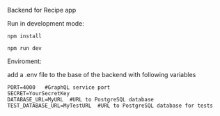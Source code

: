 Backend for Recipe app

Run in development mode:
```
npm install

npm run dev
```

Enviroment:

add a .env file to the base of the backend with following variables
```
PORT=4000   #GraphQL service port
SECRET=YourSecretKey
DATABASE_URL=MyURL  #URL to PostgreSQL database
TEST_DATABASE_URL=MyTestURL  #URL to PostgreSQL database for tests
```